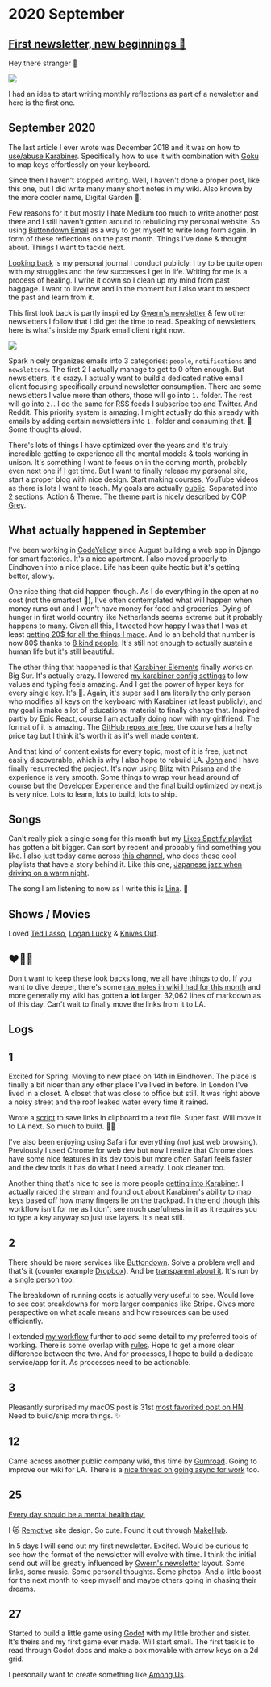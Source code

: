 # 2020 September

## [First newsletter, new beginnings 💛](https://buttondown.email/nikitavoloboev/archive/first-newsletter-new-beginnings/)

Hey there stranger 👋

![](https://i.imgur.com/r2FLh6Z.png)

I had an idea to start writing monthly reflections as part of a newsletter and here is the first one.

## September 2020

The last article I ever wrote was December 2018 and it was on how to [use/abuse Karabiner](https://medium.com/@nikitavoloboev/karabiner-god-mode-7407a5ddc8f6). Specifically how to use it with combination with [Goku](https://github.com/yqrashawn/GokuRakuJoudo) to map keys effortlessly on your keyboard.

Since then I haven't stopped writing. Well, I haven't done a proper post, like this one, but I did write many many short notes in my wiki. Also known by the more cooler name, Digital Garden 🌿.

Few reasons for it but mostly I hate Medium too much to write another post there and I still haven't gotten around to rebuilding my personal website. So using [Buttondown Email](https://buttondown.email/) as a way to get myself to write long form again. In form of these reflections on the past month. Things I've done & thought about. Things I want to tackle next.

[Looking back](https://wiki.nikitavoloboev.xyz/looking-back) is my personal journal I conduct publicly. I try to be quite open with my struggles and the few successes I get in life. Writing for me is a process of healing. I write it down so I clean up my mind from past baggage. I want to live now and in the moment but I also want to respect the past and learn from it.

This first look back is partly inspired by [Gwern's newsletter](https://www.gwern.net/tags/newsletter) & few other newsletters I follow that I did get the time to read. Speaking of newsletters, here is what's inside my Spark email client right now.

![](https://i.imgur.com/AdEJSZz.png)

Spark nicely organizes emails into 3 categories: `people`, `notifications` and `newsletters`. The first 2 I actually manage to get to 0 often enough. But newsletters, it's crazy. I actually want to build a dedicated native email client focusing specifically around newsletter consumption. There are some newsletters I value more than others, those will go into `1.` folder. The rest will go into `2.`. I do the same for RSS feeds I subscribe too and Twitter. And Reddit. This priority system is amazing. I might actually do this already with emails by adding certain newsletters into `1.` folder and consuming that. 🤔 Some thoughts aloud.

There's lots of things I have optimized over the years and it's truly incredible getting to experience all the mental models & tools working in unison. It's something I want to focus on in the coming month, probably even next one if I get time. But I want to finally release my personal site, start a proper blog with nice design. Start making courses, YouTube videos as there is lots I want to teach. My goals are actually [public](https://wiki.nikitavoloboev.xyz/focusing/goals). Separated into 2 sections: Action & Theme. The theme part is [nicely described by CGP Grey](https://www.youtube.com/watch?v=NVGuFdX5guE).

## What actually happened in September

I've been working in [CodeYellow](https://www.codeyellow.nl) since August building a web app in Django for smart factories. It's a nice apartment. I also moved properly to Eindhoven into a nice place. Life has been quite hectic but it's getting better, slowly.

One nice thing that did happen though. As I do everything in the open at no cost (not the smartest 🍪), I've often contemplated what will happen when money runs out and I won't have money for food and groceries. Dying of hunger in first world country like Netherlands seems extreme but it probably happens to many. Given all this, I tweeted how happy I was that I was at least [getting 20\$ for all the things I made](https://twitter.com/nikitavoloboev/status/1306655713176027136). And lo an behold that number is now 80\$ thanks to [8 kind people](https://github.com/sponsors/nikitavoloboev). It's still not enough to actually sustain a human life but it's still beautiful.

The other thing that happened is that [Karabiner Elements](https://github.com/pqrs-org/Karabiner-Elements) finally works on Big Sur. It's actually crazy. I lowered [my karabiner config settings](https://github.com/nikitavoloboev/dotfiles/blob/master/karabiner/karabiner.edn) to low values and typing feels amazing. And I get the power of hyper keys for every single key. It's 🤯. Again, it's super sad I am literally the only person who modifies all keys on the keyboard with Karabiner (at least publicly), and my goal is make a lot of educational material to finally change that. Inspired partly by [Epic React](https://epicreact.dev/), course I am actually doing now with my girlfriend. The format of it is amazing. The [GitHub repos are free](https://github.com/topics/epicreact-dev), the course has a hefty price tag but I think it's worth it as it's well made content.

And that kind of content exists for every topic, most of it is free, just not easily discoverable, which is why I also hope to rebuild LA. [John](https://github.com/johnletey) and I have finally resurrected the project. It's now using [Blitz](https://github.com/blitz-js/blitz) with [Prisma](https://www.prisma.io) and the experience is very smooth. Some things to wrap your head around of course but the Developer Experience and the final build optimized by next.js is very nice. Lots to learn, lots to build, lots to ship.

## Songs

Can't really pick a single song for this month but my [Likes Spotify playlist](https://open.spotify.com/playlist/0ERn0U4qZIKC8Dy7RrMMsn?si=et--uAlaSCiLAT4s8U0-dQ) has gotten a bit bigger. Can sort by recent and probably find something you like. I also just today came across [this channel](https://www.youtube.com/channel/UCWlhyyYBiD67Aju1CXUgaug/videos), who does these cool playlists that have a story behind it. Like this one, [Japanese jazz when driving on a warm night](https://www.youtube.com/watch?v=G68Q4lCM5pQ).

The song I am listening to now as I write this is [Lina](https://open.spotify.com/track/2fYcpbTFptY9uRcaY56NRu?si=5Ns7dIsvQmWqrHIG6dbxUA). 🎼

## Shows / Movies

Loved [Ted Lasso](https://trakt.tv/shows/ted-lasso), [Logan Lucky](https://letterboxd.com/film/logan-lucky/) & [Knives Out](https://letterboxd.com/film/knives-out-2019/).

## ❤️💛💚

Don't want to keep these look backs long, we all have things to do. If you want to dive deeper, there's some [raw notes in wiki I had for this month](https://wiki.nikitavoloboev.xyz/looking-back/2020/2020-september) and more generally my wiki has gotten **a lot** larger. 32,062 lines of markdown as of this day. Can't wait to finally move the links from it to LA.

## Logs

## 1

Excited for Spring. Moving to new place on 14th in Eindhoven. The place is finally a bit nicer than any other place I've lived in before. In London I've lived in a closet. A closet that was close to office but still. It was right above a noisy street and the roof leaked water every time it rained.

Wrote a [script](https://twitter.com/nikitavoloboev/status/1300497250800500736) to save links in clipboard to a text file. Super fast. Will move it to LA next. So much to build. 👨‍💻

I've also been enjoying using Safari for everything (not just web browsing). Previously I used Chrome for web dev but now I realize that Chrome does have some nice features in its dev tools but more often Safari feels faster and the dev tools it has do what I need already. Look cleaner too.

Another thing that's nice to see is more people [getting into Karabiner](https://dev.to/swyx/notes-on-karabiner-elements-from-john-lindquist-4cmo). I actually raided the stream and found out about Karabiner's ability to map keys based off how many fingers lie on the trackpad. In the end though this workflow isn't for me as I don't see much usefulness in it as it requires you to type a key anyway so just use layers. It's neat still.

## 2

There should be more services like [Buttondown](https://buttondown.email). Solve a problem well and that's it (counter example [Dropbox](https://tonsky.me/blog/syncthing/)). And be [transparent about it](https://www.notion.so/Running-Costs-f29729ded5494272947f656440967cbf). It's run by a [single person](https://buttondown.email/features/run-by-a-human) too.

The breakdown of running costs is actually very useful to see. Would love to see cost breakdowns for more larger companies like Stripe. Gives more perspective on what scale means and how resources can be used efficiently.

I extended [my workflow](../../sharing/my-workflow.md) further to add some detail to my preferred tools of working. There is some overlap with [rules](../../focusing/rules.md). Hope to get a more clear difference between the two. And for processes, I hope to build a dedicate service/app for it. As processes need to be actionable.

## 3

Pleasantly surprised my macOS post is 31st [most favorited post on HN](https://observablehq.com/@tomlarkworthy/hacker-favourites-analysis). Need to build/ship more things. ✨

## 12

Came across another public company wiki, this time by [Gumroad](https://www.notion.so/Public-Wiki-72663c59ed5a432a9d52accafd8f166e). Going to improve our wiki for LA. There is a [nice thread on going async for work](https://twitter.com/shl/status/1222545212477599751) too.

## 25

[Every day should be a mental health day.](https://twitter.com/techgirl1908/status/1309214827030540288)

I 😻 [Remotive](https://remotive.io/) site design. So cute. Found it out through [MakeHub](https://makehub.io/).

In 5 days I will send out my first newsletter. Excited. Would be curious to see how the format of the newsletter will evolve with time. I think the initial send out will be greatly influenced by [Gwern's newsletter](https://www.gwern.net/tags/newsletter) layout. Some links, some music. Some personal thoughts. Some photos. And a little boost for the next month to keep myself and maybe others going in chasing their dreams.

## 27

Started to build a little game using [Godot](https://godotengine.org) with my little brother and sister. It's theirs and my first game ever made. Will start small. The first task is to read through Godot docs and make a box movable with arrow keys on a 2d grid.

I personally want to create something like [Among Us](http://www.innersloth.com/gameAmongUs.php).
